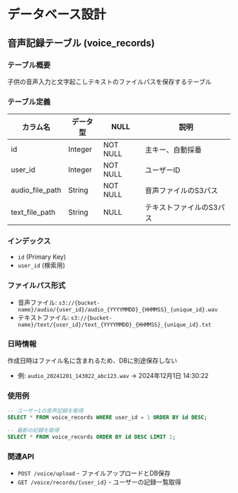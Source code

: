 # データベース設計

## 音声記録テーブル (voice_records)

### テーブル概要
子供の音声入力と文字起こしテキストのファイルパスを保存するテーブル

### テーブル定義

| カラム名 | データ型 | NULL | 説明 |
|---------|---------|------|------|
| id | Integer | NOT NULL | 主キー、自動採番 |
| user_id | Integer | NOT NULL | ユーザーID |
| audio_file_path | String | NOT NULL | 音声ファイルのS3パス |
| text_file_path | String | NULL | テキストファイルのS3パス |

### インデックス
- `id` (Primary Key)
- `user_id` (検索用)

### ファイルパス形式
- 音声ファイル: `s3://{bucket-name}/audio/{user_id}/audio_{YYYYMMDD}_{HHMMSS}_{unique_id}.wav`
- テキストファイル: `s3://{bucket-name}/text/{user_id}/text_{YYYYMMDD}_{HHMMSS}_{unique_id}.txt`

### 日時情報
作成日時はファイル名に含まれるため、DBに別途保存しない
- 例: `audio_20241201_143022_abc123.wav` → 2024年12月1日 14:30:22

### 使用例
```sql
-- ユーザー1の音声記録を取得
SELECT * FROM voice_records WHERE user_id = 1 ORDER BY id DESC;

-- 最新の記録を取得
SELECT * FROM voice_records ORDER BY id DESC LIMIT 1;
```

### 関連API
- `POST /voice/upload` - ファイルアップロードとDB保存
- `GET /voice/records/{user_id}` - ユーザーの記録一覧取得
